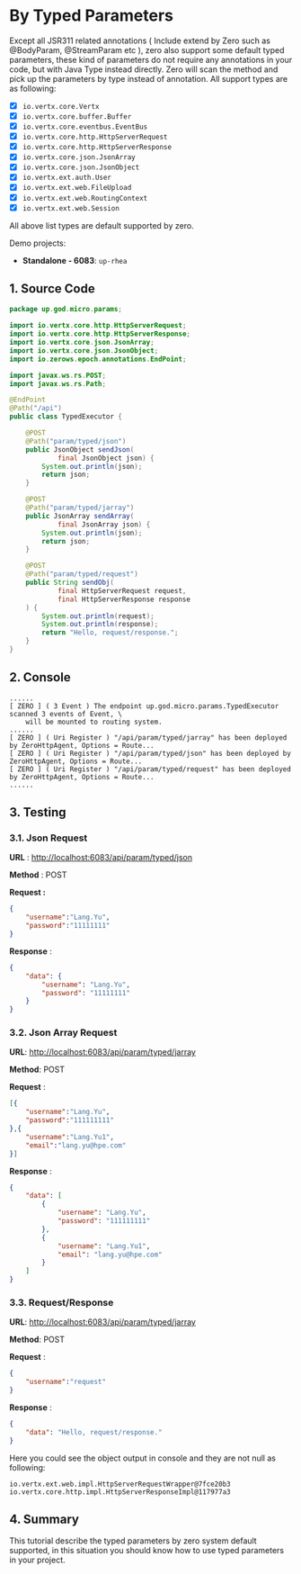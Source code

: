 # By Typed Parameters

Except all JSR311 related annotations \( Include extend by Zero such as @BodyParam, @StreamParam etc \), zero also
support some default typed parameters, these kind of parameters do not require any annotations in your code, but with
Java Type instead directly. Zero will scan the method and pick up the parameters by type instead of annotation. All
support types are as following:

* [x] `io.vertx.core.Vertx`
* [x] `io.vertx.core.buffer.Buffer`
* [x] `io.vertx.core.eventbus.EventBus`
* [x] `io.vertx.core.http.HttpServerRequest`
* [x] `io.vertx.core.http.HttpServerResponse`
* [x] `io.vertx.core.json.JsonArray`
* [x] `io.vertx.core.json.JsonObject`
* [x] `io.vertx.ext.auth.User`
* [x] `io.vertx.ext.web.FileUpload`
* [x] `io.vertx.ext.web.RoutingContext`
* [x] `io.vertx.ext.web.Session`

All above list types are default supported by zero.

Demo projects:

* **Standalone - 6083**: `up-rhea`

## 1. Source Code

```java
package up.god.micro.params;

import io.vertx.core.http.HttpServerRequest;
import io.vertx.core.http.HttpServerResponse;
import io.vertx.core.json.JsonArray;
import io.vertx.core.json.JsonObject;
import io.zerows.epoch.annotations.EndPoint;

import javax.ws.rs.POST;
import javax.ws.rs.Path;

@EndPoint
@Path("/api")
public class TypedExecutor {

    @POST
    @Path("param/typed/json")
    public JsonObject sendJson(
            final JsonObject json) {
        System.out.println(json);
        return json;
    }

    @POST
    @Path("param/typed/jarray")
    public JsonArray sendArray(
            final JsonArray json) {
        System.out.println(json);
        return json;
    }

    @POST
    @Path("param/typed/request")
    public String sendObj(
            final HttpServerRequest request,
            final HttpServerResponse response
    ) {
        System.out.println(request);
        System.out.println(response);
        return "Hello, request/response.";
    }
}
```

## 2. Console

```shell
......
[ ZERO ] ( 3 Event ) The endpoint up.god.micro.params.TypedExecutor scanned 3 events of Event, \
    will be mounted to routing system.
......
[ ZERO ] ( Uri Register ) "/api/param/typed/jarray" has been deployed by ZeroHttpAgent, Options = Route...
[ ZERO ] ( Uri Register ) "/api/param/typed/json" has been deployed by ZeroHttpAgent, Options = Route...
[ ZERO ] ( Uri Register ) "/api/param/typed/request" has been deployed by ZeroHttpAgent, Options = Route...
......
```

## 3. Testing

### 3.1. Json Request

**URL** : [http://localhost:6083/api/param/typed/json](http://localhost:6083/api/param/typed/json)

**Method** : POST

**Request :**

```json
{
    "username":"Lang.Yu",
    "password":"11111111"
}
```

**Response** :

```json
{
    "data": {
        "username": "Lang.Yu",
        "password": "11111111"
    }
}
```

### 3.2. Json Array Request

**URL**: [http://localhost:6083/api/param/typed/jarray](http://localhost:6083/api/param/typed/jarray)

**Method**: POST

**Request** :

```json
[{
    "username":"Lang.Yu",
    "password":"111111111"
},{
    "username":"Lang.Yu1",
    "email":"lang.yu@hpe.com"
}]
```

**Response** :

```json
{
    "data": [
        {
            "username": "Lang.Yu",
            "password": "111111111"
        },
        {
            "username": "Lang.Yu1",
            "email": "lang.yu@hpe.com"
        }
    ]
}
```

### 3.3. Request/Response

**URL**: [http://localhost:6083/api/param/typed/jarray](http://localhost:6083/api/param/typed/jarray)

**Method**: POST

**Request** :

```json
{
    "username":"request"
}
```

**Response** :

```json
{
    "data": "Hello, request/response."
}
```

Here you could see the object output in console and they are not null as following:

```shell
io.vertx.ext.web.impl.HttpServerRequestWrapper@7fce20b3
io.vertx.core.http.impl.HttpServerResponseImpl@117977a3
```

## 4. Summary

This tutorial describe the typed parameters by zero system default supported, in this situation you should know how to
use typed parameters in your project.


